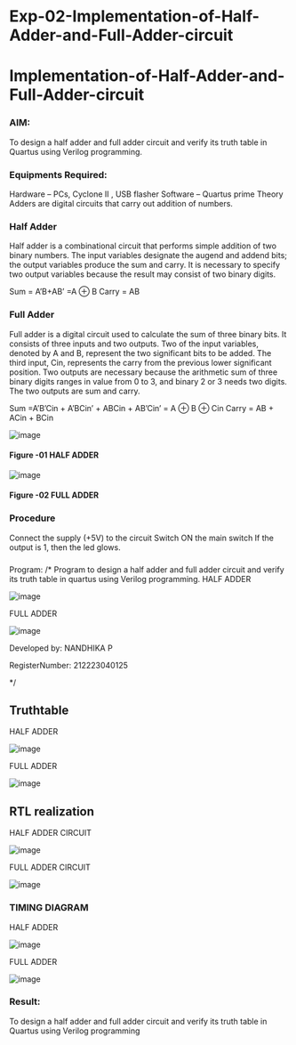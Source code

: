 # Exp-02-Implementation-of-Half-Adder-and-Full-Adder-circuit

# Implementation-of-Half-Adder-and-Full-Adder-circuit
### AIM:
To design a half adder and full adder circuit and verify its truth table in Quartus using Verilog programming.

### Equipments Required:
Hardware – PCs, Cyclone II , USB flasher
Software – Quartus prime
Theory
Adders are digital circuits that carry out addition of numbers.

### Half Adder
Half adder is a combinational circuit that performs simple addition of two binary numbers. The input variables designate the augend and addend bits; the output variables produce the sum and carry. It is necessary to specify two output variables because the result may consist of two binary digits.

Sum = A’B+AB’ =A ⊕ B Carry = AB

### Full Adder
Full adder is a digital circuit used to calculate the sum of three binary bits. It consists of three inputs and two outputs. Two of the input variables, denoted by A and B, represent the two significant bits to be added. The third input, Cin, represents the carry from the previous lower significant position. Two outputs are necessary because the arithmetic sum of three binary digits ranges in value from 0 to 3, and binary 2 or 3 needs two digits. The two outputs are sum and carry.

Sum =A’B’Cin + A’BCin’ + ABCin + AB’Cin’ = A ⊕ B ⊕ Cin Carry = AB + ACin + BCin

 ![image](https://user-images.githubusercontent.com/36288975/163552156-a13e5a56-c638-4110-97d9-8896907c8d25.png)

#### Figure -01 HALF ADDER 


![image](https://user-images.githubusercontent.com/36288975/163552057-b3547877-6d07-45b4-b7e0-bcfebfad9e1d.png)

#### Figure -02 FULL ADDER 

### Procedure

Connect the supply (+5V) to the circuit
Switch ON the main switch
If the output is 1, then the led glows.
### 
Program:
/*
Program to design a half adder and full adder circuit and verify its truth table in quartus using Verilog programming.
 HALF ADDER
 
![image](https://github.com/Nandhika05/Exp-02-Implementation-of-Half-Adder-and-Full-Adder-circuit/assets/154419402/97031178-651c-45fc-89aa-d687c06bb862)

FULL ADDER

![image](https://github.com/Nandhika05/Exp-02-Implementation-of-Half-Adder-and-Full-Adder-circuit/assets/154419402/94a9d9af-99b5-47c5-9035-82aad1434f7f)

Developed by: NANDHIKA P

RegisterNumber:  212223040125

*/
## Truthtable

HALF ADDER

![image](https://github.com/Nandhika05/Exp-02-Implementation-of-Half-Adder-and-Full-Adder-circuit/assets/154419402/fcf86791-042f-4c47-8b48-ae61865dd4ed)

FULL ADDER

![image](https://github.com/Nandhika05/Exp-02-Implementation-of-Half-Adder-and-Full-Adder-circuit/assets/154419402/372b535b-5a84-4b55-8c54-814a03e3219d)

## RTL realization

HALF ADDER CIRCUIT 

![image](https://github.com/Nandhika05/Exp-02-Implementation-of-Half-Adder-and-Full-Adder-circuit/assets/154419402/0cce6be8-a130-4b84-afe5-8dc3d88698bb)

FULL ADDER CIRCUIT

![image](https://github.com/Nandhika05/Exp-02-Implementation-of-Half-Adder-and-Full-Adder-circuit/assets/154419402/8d56fc90-7e50-4a27-895a-ec368452472a)

### TIMING DIAGRAM

HALF ADDER 

![image](https://github.com/Nandhika05/Exp-02-Implementation-of-Half-Adder-and-Full-Adder-circuit/assets/154419402/89b38295-9920-432e-a30a-1a2b2e59dd4f)

FULL ADDER

![image](https://github.com/Nandhika05/Exp-02-Implementation-of-Half-Adder-and-Full-Adder-circuit/assets/154419402/caee2618-10e3-4e8b-abc9-5f6a0cb6f184)

### Result:

To design a half adder and full adder circuit and verify its truth table in Quartus using Verilog programming
